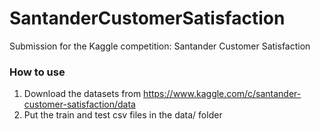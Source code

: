# SantanderCustomerSatisfaction
Submission for the Kaggle competition: Santander Customer Satisfaction

### How to use
1. Download the datasets from https://www.kaggle.com/c/santander-customer-satisfaction/data
2. Put the train and test csv files in the data/ folder
